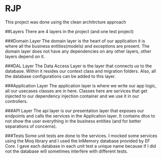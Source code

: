 ﻿# RJP

This project was done using the clean architrcture approach

##Layers
There are 4 layers in the project (and one test project)

###Domain Layer
The domain layer is the heart of our application it is where all the business entities(models) and exceptions are present.
The domain layer does not have any dependencies on any other layers, other layers depend on it.

###DAL Layer
The Data Access Layer is the layer that connects us to the database. Within it resides our context class and migration folders.
Also, all the database configurations can be added to this layer.

###Application Layer
The application layer is where we write our app logic, all our usecases classes are in here.
Classes here are services that get injected to our dependency injection container and we use it in our controllers.

###API Layer
The api layer is our presentation layer that exposes our endpoints and calls the services in the Application layer.
It contains dtos to not show the user everything in the business entities (and for better separations of concerns).

###Tests
Some unit tests are done to the services.
I mocked some services using the Moq library and I used the InMemory database provided by EF Core.
I gave each database in each unit test a unique name because if I did not the database will sometimes interfere with different tests.